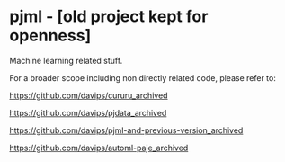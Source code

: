 # pjml - [old project kept for openness]

Machine learning related stuff.

For a broader scope including non directly related code, please refer to:

https://github.com/davips/cururu_archived

https://github.com/davips/pjdata_archived

https://github.com/davips/pjml-and-previous-version_archived

https://github.com/davips/automl-paje_archived
